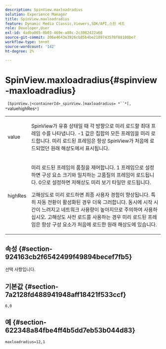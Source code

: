 ```yaml
---
description: SpinView.maxloadradius
solution: Experience Manager
title: SpinView.maxloadradius
feature: Dynamic Media Classic,Viewers,SDK/API,스핀 세트
role: Developer,User
exl-id: 4adba865-0b03-469e-a88c-2c3982422a68
source-git-commit: 206e4643e3926cb85b4be2189743578f88180be7
workflow-type: tm+mt
source-wordcount: '142'
ht-degree: 2%

---
```


# SpinView.maxloadradius{#spinview-maxloadradius}

` [SpinView.|<containerId>_spinView.]maxloadradius= *``*[, *`valuehighRes`*]`

<table id="table_49FFD1BC53B846F09A6D214BC8C5C3FE"> 
 <tbody> 
  <tr> 
   <td colname="col1"> <p> <span class="codeph"><span class="varname"> value</span></span> </p> </td> 
   <td colname="col2"> <p> SpinView가 유휴 상태일 때 각 방향으로 미리 로드할 최대 프레임 수를 나타냅니다. <span class="codeph"> -1</span> 값은 집합의 모든 프레임을 미리 로드합니다. 미리 로드된 프레임은 항상 SpinView가 처음에 로드되었던 원래 해상도에서 표시됩니다. </p> </td> 
  </tr> 
  <tr> 
   <td colname="col1"> <p><span class="codeph"><span class="varname"> highRes</span></span> </p> </td> 
   <td colname="col2"> <p> 미리 로드된 프레임의 품질을 제어합니다. <span class="codeph"> 1</span> 프레임으로 설정하면 구성 요소 크기와 일치하는 고품질의 프레임이 로드됩니다. <span class="codeph"> 0</span>으로 설정하면 저해상도 미리 보기 타일만 로드됩니다. </p> <p>고해상도로 미리 로드하면 최종 사용자 경험이 향상됩니다. 특히 자동 전환이 활성화된 경우 더욱 그러합니다. 동시에 시작 시간이 느려지고 네트워크 사용량이 높아지므로 주의하여 사용하십시오. 고해상도 사전 로드를 사용하는 경우 미리 로드된 프레임은 항상 구성 요소가 처음에 로드한 원래 해상도에 있습니다. </p> </td> 
  </tr> 
 </tbody> 
</table>

## 속성 {#section-924163cb2f6542499f49894becef7fb5}

선택 사항입니다.

## 기본값 {#section-7a2128fd488941948aff18421f533ccf}

`6,0`

## 예 {#section-622348a84fbe4ff4b5dd7eb53b044d83}

`maxloadradius=12,1`
